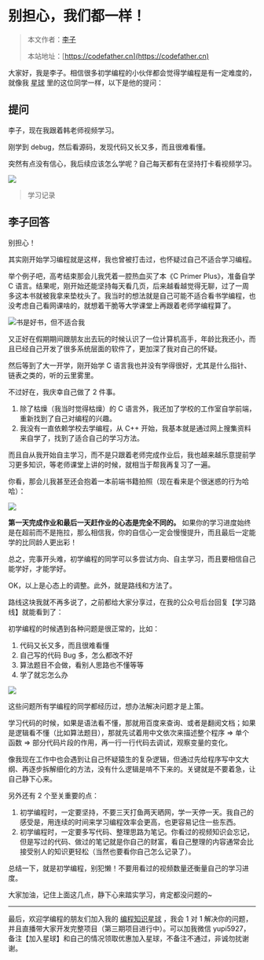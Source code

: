 # 别担心，我们都一样！

> 本文作者：[李子](https://yuyuanweb.feishu.cn/wiki/Abldw5WkjidySxkKxU2cQdAtnah)
>
> 本站地址：[https://codefather.cn](https://codefather.cn)

大家好，我是李子。相信很多初学编程的小伙伴都会觉得学编程是有一定难度的，就像我 [星球](https://mp.weixin.qq.com/s?__biz=MzI1NDczNTAwMA==&mid=2247524980&idx=2&sn=9ddcdb6c52aa096ed4c5ad0ced946a7d&chksm=e9c28583deb50c95f3c2665713a8bbc372c68332b3bfb846cf4b23af3f1cc07164832a291335&token=689599617&lang=zh_CN&scene=21#wechat_redirect) 里的这位同学一样，以下是他的提问：

## 提问

李子，现在我跟着韩老师视频学习。

刚学到 debug，然后看源码，发现代码又长又多，而且很难看懂。

突然有点没有信心，我后续应该怎么学呢？自己每天都有在坚持打卡看视频学习。

![](https://pic.yupi.icu/5563/202311051541113.png)

> 学习记录

## 李子回答

别担心！

其实刚开始学习编程就是这样，我也曾被打击过，也怀疑过自己不适合学习编程。

举个例子吧，高考结束那会儿我凭着一腔热血买了本《C Primer Plus》，准备自学 C 语言。结果呢，刚开始还能坚持每天看几页，后来越看越觉得无聊，过了一周多这本书就被我拿来垫枕头了。我当时的想法就是自己可能不适合看书学编程，也没考虑自己看网课啥的，就想着干脆等大学课堂上再跟着老师学编程算了。

![](https://pic.yupi.icu/5563/202311051541122.png)书是好书，但不适合我

又正好在假期期间跟朋友出去玩的时候认识了一位计算机高手，年龄比我还小，而且已经自己开发了很多系统层面的软件了，更加深了我对自己的怀疑。

然后等到了大一开学，刚开始学 C 语言我也并没有学得很好，尤其是什么指针、链表之类的，听的云里雾里。

不过好在，我庆幸自己做了 2 件事。

1. 除了枯燥（我当时觉得枯燥）的 C 语言外，我还加了学校的工作室自学前端，重新找到了自己对编程的兴趣。
2. 我没有一直依赖学校去学编程，从 C++ 开始，我基本就是通过网上搜集资料来自学了，找到了适合自己的学习方法。

而且自从我开始自主学习，而不是只跟着老师完成作业后，我也越来越乐意提前学习更多知识，等老师课堂上讲的时候，就相当于帮我再复习了一遍。

你看，那会儿我甚至还会抱着一本前端书籍拍照（现在看来是个很迷惑的行为哈哈）：

![](https://pic.yupi.icu/5563/202311051541139.png)

**第一天完成作业和最后一天赶作业的心态是完全不同的。** 如果你的学习进度始终是在超前而不是拖拉，那么相信我，你的自信心一定会慢慢提升，而且最后一定能学的比同龄人更出彩！

总之，完事开头难，初学编程的同学可以多尝试方向、自主学习，而且要相信自己能学好，才能学好。

OK，以上是心态上的调整。此外，就是路线和方法了。

路线这块我就不再多说了，之前都给大家分享过，在我的公众号后台回复【学习路线】就能看到了：



初学编程的时候遇到各种问题是很正常的，比如：

1. 代码又长又多，而且很难看懂
2. 自己写的代码 Bug 多，怎么都改不好
3. 算法题目不会做，看别人思路也不懂等等
4. 学了就忘怎么办

![](https://pic.yupi.icu/5563/202311051541776.png)

这些问题所有学编程的同学都经历过，想办法解决问题才是上策。

学习代码的时候，如果是语法看不懂，那就用百度来查询、或者是翻阅文档；如果是逻辑看不懂（比如算法题目），那就先试着用中文依次来描述整个程序 => 单个函数 => 部分代码片段的作用，再一行一行代码去调试，观察变量的变化。

像我现在工作中也会遇到让自己怀疑猿生的复杂逻辑，但通过先给程序写中文大纲、再逐步拆解细化的方法，没有什么逻辑是啃不下来的。关键就是不要着急，让自己静下心来。

另外还有 2 个至关重要的点：

1. 初学编程时，一定要坚持，不要三天打鱼两天晒网，学一天停一天。我自己的感受是，用连续的时间来学习编程效率会更高，也更容易记住一些东西。
2. 初学编程时，一定要多写代码、整理思路为笔记。你看过的视频知识会忘记，但是写过的代码、做过的笔记就是你自己的财富，看自己整理的内容通常会比接受别人的知识更轻松（当然也要看你自己怎么记录了）。

总结一下，就是初学编程，别犯懒！不要用看过的视频数量还衡量自己的学习进度。

大家加油，记住上面这几点，静下心来踏实学习，肯定都没问题的~



------


最后，欢迎学编程的朋友们加入我的 [编程知识星球](https://mp.weixin.qq.com/s?__biz=MzI1NDczNTAwMA==&mid=2247524980&idx=2&sn=9ddcdb6c52aa096ed4c5ad0ced946a7d&chksm=e9c28583deb50c95f3c2665713a8bbc372c68332b3bfb846cf4b23af3f1cc07164832a291335&token=689599617&lang=zh_CN&scene=21#wechat_redirect) ，我会 1 对 1 解决你的问题，并且直播带大家开发完整项目（第三期项目进行中）。可以加我微信 yupi5927，备注【加入星球】和自己的情况领取优惠加入星球，不备注不通过，非诚勿扰谢谢。